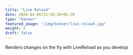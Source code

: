 ```yaml
---
title: "Live Reload"
date: 2020-04-06T15:59:39+05:30
type: "banner"
featured_image: "/img/banner/live-reload.jpg"
weight: 2
draft: false
---
```


Renders changes on the fly with LiveReload as you develop